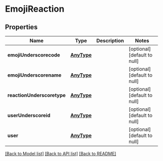 # EmojiReaction

## Properties
Name | Type | Description | Notes
------------ | ------------- | ------------- | -------------
**emojiUnderscorecode** | [**AnyType**](.md) |  | [optional] [default to null]
**emojiUnderscorename** | [**AnyType**](.md) |  | [optional] [default to null]
**reactionUnderscoretype** | [**AnyType**](.md) |  | [optional] [default to null]
**userUnderscoreid** | [**AnyType**](.md) |  | [optional] [default to null]
**user** | [**AnyType**](.md) |  | [optional] [default to null]

[[Back to Model list]](../README.md#documentation-for-models) [[Back to API list]](../README.md#documentation-for-api-endpoints) [[Back to README]](../README.md)


